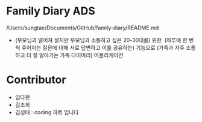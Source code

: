 # Family Diary ADS
/Users/sungtae/Documents/GitHub/family-diary/README.md
- (부모님과 떨어져 살지만 부모님과 소통하고 싶은 20-30대를) 위한  (하루에 한 번씩 주어지는 질문에 대해 서로 답변하고 이를 공유하는) 기능으로 (가족과 자주 소통하고 더 잘 알아가는 가족 다이어리) 어플리케이션

# Contributor

- 임다현
- 김초희
- 김성태 : coding 파트 입니다

